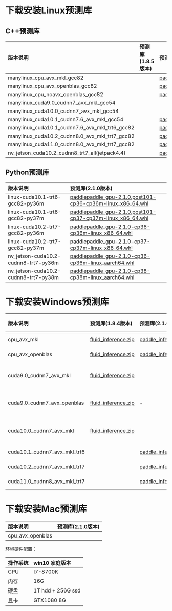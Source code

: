 # 下载安装Linux预测库
## C++预测库

| 版本说明      |     预测库(1.8.5版本)  |预测库(2.1.0版本)   |     预测库(develop版本)     |  
|:---------|:-------------------|:-------------------|:----------------|
|manylinux_cpu_avx_mkl_gcc82||[paddle_inference.tgz](https://paddle-inference-lib.bj.bcebos.com/2.1.0-cpu-avx-mkl/paddle_inference.tgz)||
|manylinux_cpu_avx_openblas_gcc82||[paddle_inference.tgz](https://paddle-inference-lib.bj.bcebos.com/2.1.0-cpu-avx-openblas/paddle_inference.tgz)||
|manylinux_cpu_noavx_openblas_gcc82||[paddle_inference.tgz](https://paddle-inference-lib.bj.bcebos.com/2.1.0-cpu-noavx-openblas/paddle_inference.tgz)||
|manylinux_cuda9.0_cudnn7_avx_mkl_gcc54|||[paddle_inference.tgz](https://paddle-inference-lib.bj.bcebos.com/latest-gpu-cuda9-cudnn7-avx-mkl/paddle_inference.tgz)|
|manylinux_cuda10.0_cudnn7_avx_mkl_gcc54|||[paddle_inference.tgz](https://paddle-inference-lib.bj.bcebos.com/latest-gpu-cuda10-cudnn7-avx-mkl/paddle_inference.tgz)|
|manylinux_cuda10.1_cudnn7.6_avx_mkl_gcc54||[paddle_inference.tgz](https://paddle-inference-lib.bj.bcebos.com/2.1.0-gpu-cuda10.1-cudnn7-mkl-gcc5.4/paddle_inference.tgz)||
|manylinux_cuda10.1_cudnn7.6_avx_mkl_trt6_gcc82||[paddle_inference.tgz](https://paddle-inference-lib.bj.bcebos.com/2.1.0-gpu-cuda10.1-cudnn7-mkl-gcc8.2/paddle_inference.tgz)|||
|manylinux_cuda10.2_cudnn8.0_avx_mkl_trt7_gcc82||[paddle_inference.tgz](https://paddle-inference-lib.bj.bcebos.com/2.1.0-gpu-cuda10.2-cudnn8-mkl-gcc8.2/paddle_inference.tgz)|||
|manylinux_cuda11.0_cudnn8.0_avx_mkl_trt7_gcc82||[paddle_inference.tgz](https://paddle-inference-lib.bj.bcebos.com/2.1.0-gpu-cuda11.0-cudnn8-mkl-gcc8.2/paddle_inference.tgz)|||
|nv_jetson_cuda10.2_cudnn8_trt7_all(jetpack4.4)||[paddle_inference.tgz](https://paddle-inference-lib.bj.bcebos.com/2.1.0-nv-jetson-jetpack4.4-all/paddle_inference.tgz)|||

## Python预测库
| 版本说明     |预测库(2.1.0版本)   |
|:---------|:-------------------|
|linux-cuda10.1-trt6-gcc82-py36m|[paddlepaddle_gpu-2.1.0.post101-cp36-cp36m-linux_x86_64.whl](https://paddle-wheel.bj.bcebos.com/with-trt/2.1.0-gpu-cuda10.1-cudnn7-mkl-gcc8.2/paddlepaddle_gpu-2.1.0.post101-cp36-cp36m-linux_x86_64.whl)|
|linux-cuda10.1-trt6-gcc82-py37m|[paddlepaddle_gpu-2.1.0.post101-cp37-cp37m-linux_x86_64.whl](https://paddle-wheel.bj.bcebos.com/with-trt/2.1.0-gpu-cuda10.1-cudnn7-mkl-gcc8.2/paddlepaddle_gpu-2.1.0.post101-cp37-cp37m-linux_x86_64.whl)|
|linux-cuda10.2-trt7-gcc82-py36m|[paddlepaddle_gpu-2.1.0-cp36-cp36m-linux_x86_64.whl](https://paddle-wheel.bj.bcebos.com/with-trt/2.1.0-gpu-cuda10.2-cudnn8-mkl-gcc8.2/paddlepaddle_gpu-2.1.0-cp36-cp36m-linux_x86_64.whl)|
|linux-cuda10.2-trt7-gcc82-py37m|[paddlepaddle_gpu-2.1.0-cp37-cp37m-linux_x86_64.whl](https://paddle-wheel.bj.bcebos.com/with-trt/2.1.0-gpu-cuda10.2-cudnn8-mkl-gcc8.2/paddlepaddle_gpu-2.1.0-cp37-cp37m-linux_x86_64.whl)|
|nv_jetson-cuda10.2-cudnn8-trt7-py36m|[paddlepaddle_gpu-2.1.0-cp36-cp36m-linux_aarch64.whl](https://paddle-inference-lib.bj.bcebos.com/2.1.0-nv-jetson-jetpack4.4-all/paddlepaddle_gpu-2.1.0-cp36-cp36m-linux_aarch64.whl)|
|nv_jetson-cuda10.2-cudnn8-trt7-py38m|[paddlepaddle_gpu-2.1.0-cp38-cp38m-linux_aarch64.whl](https://paddle-inference-lib.bj.bcebos.com/2.1.0-nv-jetson-jetpack4.4-all/paddlepaddle_gpu-2.1.0-cp38-cp38-linux_aarch64.whl)|


# 下载安装Windows预测库


| 版本说明      |     预测库(1.8.4版本)  |预测库(2.1.0版本)   |     编译器     |    构建工具      |  cuDNN  |  CUDA  |
|:---------|:-------------------|:-------------------|:----------------|:--------|:-------|:-------|
|    cpu_avx_mkl | [fluid_inference.zip](https://paddle-wheel.bj.bcebos.com/1.8.4/win-infer/mkl/cpu/fluid_inference_install_dir.zip) | [paddle_inference.zip](https://paddle-wheel.bj.bcebos.com/2.1.0win/win-infer/mkl/cpu/paddle_inference.zip)|  MSVC 2017 |  CMake v3.17.0  | - | - |
|    cpu_avx_openblas | [fluid_inference.zip](https://paddle-wheel.bj.bcebos.com/1.8.4/win-infer/open/cpu/fluid_inference_install_dir.zip) | [paddle_inference.zip](https://paddle-wheel.bj.bcebos.com/2.1.0win/win-infer/open/cpu/paddle_inference.zip)| MSVC 2017 |  CMake v3.17.0  | - | - |
|    cuda9.0_cudnn7_avx_mkl | [fluid_inference.zip](https://paddle-wheel.bj.bcebos.com/1.8.4/win-infer/mkl/post97/fluid_inference_install_dir.zip) | | MSVC 2015 update 3 |  CMake v3.17.0  |  7.3.1  |   9.0    |
|    cuda9.0_cudnn7_avx_openblas | [fluid_inference.zip](https://paddle-wheel.bj.bcebos.com/1.8.4/win-infer/open/post97/fluid_inference_install_dir.zip) | - | MSVC 2015 update 3 |  CMake v3.17.0  |  7.3.1  |   9.0    |
|    cuda10.0_cudnn7_avx_mkl | [fluid_inference.zip](https://paddle-wheel.bj.bcebos.com/1.8.4/win-infer/mkl/post107/fluid_inference_install_dir.zip) | |MSVC 2015 update 3 |  CMake v3.17.0  |  7.4.1  |   10.0    |
|    cuda10.1_cudnn7_avx_mkl_trt6 | | [paddle_inference.zip](https://paddle-wheel.bj.bcebos.com/2.1.0win/win-infer/mkl/post101/paddle_inference.zip)| MSVC 2017 |  CMake v3.17.0  |  7.6  |   10.1    |
|    cuda10.2_cudnn7_avx_mkl_trt7 | | [paddle_inference.zip](https://paddle-wheel.bj.bcebos.com/2.1.0win/win-infer/mkl/post102/paddle_inference.zip)| MSVC 2017  |  CMake v3.17.0  |  7.6  |   10.2    |
|    cuda11.0_cudnn8_avx_mkl_trt7 | | [paddle_inference.zip](https://paddle-wheel.bj.bcebos.com/2.1.0win/win-infer/mkl/post110/paddle_inference.zip)| MSVC 2017  |  CMake v3.17.0  |  8.0  |   11.0    |

# 下载安装Mac预测库

| 版本说明       |预测库(2.1.0版本)   |
|:---------|:----------------|
|cpu_avx_openblas||[paddle_inference.tgz](https://paddle-inference-lib.bj.bcebos.com/mac/2.1.0/cpu_avx_openblas/paddle_inference.tgz)||




环境硬件配置：

| 操作系统      |    win10 家庭版本      |
|:---------|:-------------------|
| CPU      |      I7-8700K      |
| 内存 | 16G               |
| 硬盘 | 1T hdd + 256G ssd |
| 显卡 | GTX1080 8G        |
